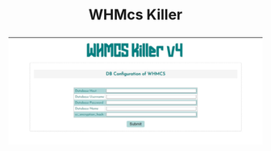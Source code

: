 <h1><p align="center">WHMcs Killer</p></h1>

<img src="https://raw.githubusercontent.com/1337r0j4n/php-backdoors/main/.img/49.jpeg">
